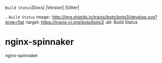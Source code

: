 `Build Status`|Docs| |Version| |Gitter|

.. `Build Status` image:: http://img.shields.io/travis/boto/boto3/develop.svg?style=flat
    :target: https://travis-ci.org/boto/boto3
    :alt: Build Status
    
# nginx-spinnaker
nginx-spinnaker

